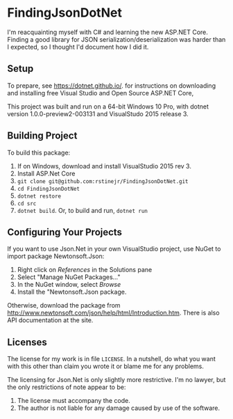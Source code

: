 # FindingJsonDotNet

I'm reacquainting  myself with C# and learning the new ASP.NET Core.  Finding a good library for JSON serialization/deserialization was harder than I expected, so I thought I'd document how I did it.

## Setup

To prepare, 
see https://dotnet.github.io/.
for instructions on downloading and installing free Visual Studio and Open Source ASP.NET Core,

This project was built and run on a 64-bit Windows 10 Pro, with dotnet version 1.0.0-preview2-003131 and VisualStudo 2015 release 3.

## Building Project

To build this package:

1. If on Windows, download and install VisualStudio 2015 rev 3.
2. Install ASP.Net Core
3. `git clone git@github.com:rstinejr/FindingJsonDotNet.git`
4. `cd FindingJsonDotNet`
5. `dotnet restore`
6. `cd src`
7. `dotnet build`.  Or, to build and run, `dotnet run`

## Configuring Your Projects

If you want to use Json.Net in your own VisualStudio project, use NuGet to import
package Newtonsoft.Json:

1. Right click on *References* in the Solutions pane
2. Select "Manage NuGet Packages..."
3. In the NuGet window, select *Browse*
4. Install the "Newtonsoft.Json package.

Otherwise, download the package from
http://www.newtonsoft.com/json/help/html/Introduction.htm. There is also
API documentation at the site.

## Licenses

The license for my work is in file `LICENSE`. In a nutshell, do what you want with this other than claim you wrote it or blame 
me for any problems.

The licensing for Json.Net is only slightly more restrictive.  I'm no lawyer, but the only restrictions of note appear to be:

1. The license must accompany the code.
2. The author is not liable for any damage caused by use of the software.
